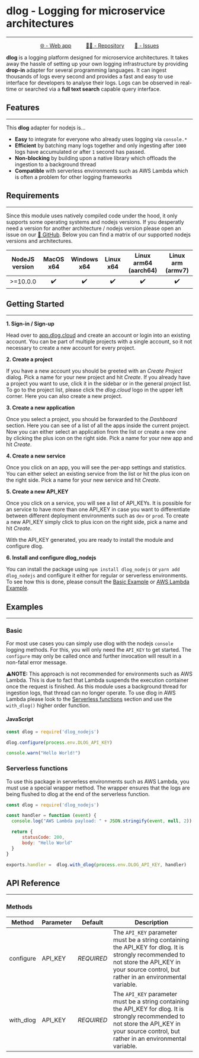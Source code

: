 # dlog - Logging for microservice architectures

_________________

<div align="center">

[🌐 - Web app](https://app.dlog.cloud)
&nbsp;&nbsp;&nbsp;&nbsp;&nbsp;&nbsp;&nbsp;&nbsp;
[🐱‍💻 - Repository](https://github.com/lennartvrg/dlog)
&nbsp;&nbsp;&nbsp;&nbsp;&nbsp;
[📝 - Issues](https://github.com/lennartvrg/dlog/issues)
</div>


**dlog** is a logging platform designed for microservice architectures. It takes away the hassle of setting up your own
logging infrastructure by providing **drop-in** adapter for several programming languages. It can ingest thousands of
logs every second and provides a fast and easy to use interface for developers to analyse their logs. Logs
can be observed in real-time or searched via a **full text search** capable query interface.


## Features

_________________

This **dlog** adapter for nodejs is...

- **Easy** to integrate for everyone who already uses logging via `console.*`
- **Efficient** by batching many logs together and only ingesting after `1000` logs have accumulated or after `1` second
  has passed.
- **Non-blocking** by building upon a native library which offloads the ingestion to a background thread
- **Compatible** with serverless environments such as AWS Lambda which is often a problem for other logging frameworks


## Requirements
_________________

Since this module uses natively compiled code under the hood, it only supports some operating systems and nodejs versions.
If you desperatly need a version for another architecture / nodejs version please open an issue on our
[📝 GitHub](https://github.com/lennartvrg/dlog/issues). Below you can find a matrix of our supported nodejs versions and
architectures.


| NodeJS version | MacOS x64 | Windows x64 | Linux x64 | Linux arm64 (aarch64) | Linux arm (armv7) |
|:--------------:|:---------:|:-----------:|:---------:|:---------------------:|:-----------------:|
|    >=10.0.0    |     ✔️     |      ✔️      |     ✔️     |           ✔️           |         ✔️         |


## Getting Started

_________________

**1. Sign-in / Sign-up**

Head over to [app.dlog.cloud](https://app.dlog.cloud) and create an account or login into an existing account.
You can be part of multiple projects with a single account, so it not necessary to create a new account for every project.

**2. Create a project**

If you have a new account you should be greeted with an *Create Project* dialog. Pick a name for your new project and hit
*Create*. If you already have a project you want to use, click it in the sidebar or in the general project list. To go
to the project list, please click the *dlog.cloud* logo in the upper left corner. Here you can also create a new project.

**3. Create a new application**

Once you select a project, you should be forwarded to the *Dashboard* section. Here you can see of a list of all the apps
inside the current project. Now you can either select an application from the list or create a new one by clicking the
plus icon on the right side. Pick a name for your new app and hit *Create*.

**4. Create a new service**

Once you click on an app, you will see the per-app settings and statistics. You can either select an existing service
from the list or hit the plus icon on the right side. Pick a name for your new service and hit *Create*.

**5. Create a new API_KEY**

Once you click on a service, you will see a list of API_KEYs. It is possible for an service to have more than one API_KEY
in case you want to differentiate between different deployment environments such as `dev` or `prod`. To create a new
API_KEY simply click to plus icon on the right side, pick a name and hit *Create*.

With the API_KEY generated, you are ready to install the module and configure dlog.

**6. Install and configure dlog_nodejs**

You can install the package using `npm install dlog_nodejs` or `yarn add dlog_nodejs` and configure it either for regular or serverless environments.
To see how this is done, please consult the [Basic Example](#basic) or [AWS Lambda Example](#serverless-functions).


## Examples
_________________


### Basic

For most use cases you can simply use dlog with the nodejs `console` logging methods. For this, you will only need the `API_KEY`
to get started. The `configure` may only be called once and further invocation will result in a non-fatal error message.

⚠️**NOTE:** This approach is not recommended for environments such as AWS Lambda. This is due to fact that Lambda
suspends the execution container once the request is finished. As this module uses a background thread for ingestion logs,
that thread can no longer operate. To use dlog in AWS Lambda please look to the [Serverless functions](#serverless-functions)
section and use the `with_dlog()` higher order function.

#### JavaScript

```javascript
const dlog = require('dlog_nodejs')

dlog.configure(process.env.DLOG_API_KEY)

console.warn("Hello World!")
```


### Serverless functions

To use this package in serverless environments such as AWS Lambda, you must use a special wrapper method. The wrapper
ensures that the logs are being flushed to dlog at the end of the serverless function.


```javascript
const dlog = require('dlog_nodejs')

const handler = function (event) {
  console.log("AWS Lambda payload: " + JSON.stringify(event, null, 2))

  return {
      statusCode: 200,
      body: "Hello World"
  }
}

exports.handler =  dlog.with_dlog(process.env.DLOG_API_KEY, handler)
```

## API Reference

_________________


### Methods

| Method    | Parameter | Default    | Description                                                                                                                                                                                    |
|-----------|-----------|------------|------------------------------------------------------------------------------------------------------------------------------------------------------------------------------------------------|
| configure | API_KEY   | *REQUIRED* | The `API_KEY` parameter must be a string containing the API_KEY for dlog. It is strongly recommended to not store the API_KEY in your source control, but rather in an environmental variable. |
| with_dlog | API_KEY   | *REQUIRED* | The `API_KEY` parameter must be a string containing the API_KEY for dlog. It is strongly recommended to not store the API_KEY in your source control, but rather in an environmental variable. |


